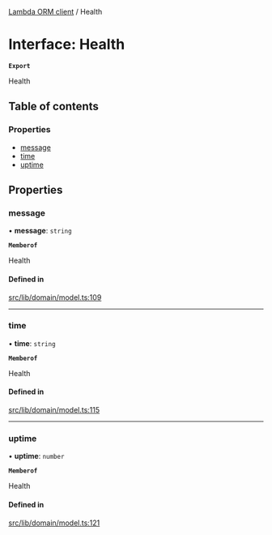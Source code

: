 [Lambda ORM client](../README.md) / Health

# Interface: Health

**`Export`**

Health

## Table of contents

### Properties

- [message](Health.md#message)
- [time](Health.md#time)
- [uptime](Health.md#uptime)

## Properties

### message

• **message**: `string`

**`Memberof`**

Health

#### Defined in

[src/lib/domain/model.ts:109](https://github.com/FlavioLionelRita/lambdaorm-client-node/blob/82ec74b/src/lib/domain/model.ts#L109)

___

### time

• **time**: `string`

**`Memberof`**

Health

#### Defined in

[src/lib/domain/model.ts:115](https://github.com/FlavioLionelRita/lambdaorm-client-node/blob/82ec74b/src/lib/domain/model.ts#L115)

___

### uptime

• **uptime**: `number`

**`Memberof`**

Health

#### Defined in

[src/lib/domain/model.ts:121](https://github.com/FlavioLionelRita/lambdaorm-client-node/blob/82ec74b/src/lib/domain/model.ts#L121)
